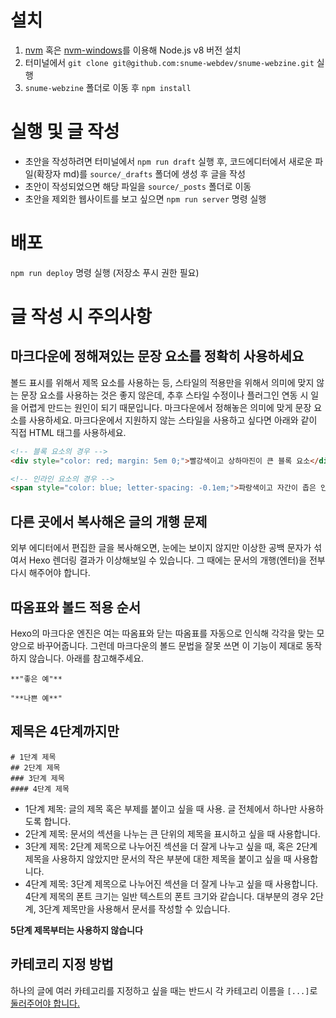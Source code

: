 # 설치

1. [nvm](https://github.com/creationix/nvm) 혹은 [nvm-windows](https://github.com/coreybutler/nvm-windows)를 이용해 Node.js v8 버전 설치
1. 터미널에서 `git clone git@github.com:snume-webdev/snume-webzine.git` 실행
1. `snume-webzine` 폴더로 이동 후 `npm install`

# 실행 및 글 작성

- 초안을 작성하려면 터미널에서 `npm run draft` 실행 후, 코드에디터에서 새로운 파일(확장자 md)를 `source/_drafts` 폴더에 생성 후 글을 작성
- 초안이 작성되었으면 해당 파일을 `source/_posts` 폴더로 이동
- 초안을 제외한 웹사이트를 보고 싶으면 `npm run server` 명령 실행

# 배포

`npm run deploy` 명령 실행 (저장소 푸시 권한 필요)

# 글 작성 시 주의사항

## 마크다운에 정해져있는 문장 요소를 정확히 사용하세요

볼드 표시를 위해서 제목 요소를 사용하는 등, 스타일의 적용만을 위해서 의미에 맞지 않는 문장 요소를 사용하는 것은 좋지 않은데, 추후 스타일 수정이나 플러그인 연동 시 일을 어렵게 만드는 원인이 되기 때문입니다.
마크다운에서 정해놓은 의미에 맞게 문장 요소를 사용하세요. 마크다운에서 지원하지 않는 스타일을 사용하고 싶다면 아래와 같이 직접 HTML 태그를 사용하세요.

```html
<!-- 블록 요소의 경우 -->
<div style="color: red; margin: 5em 0;">빨강색이고 상하마진이 큰 블록 요소</div>

<!-- 인라인 요소의 경우 -->
<span style="color: blue; letter-spacing: -0.1em;">파랑색이고 자간이 좁은 인라인 요소</span>
```

## 다른 곳에서 복사해온 글의 개행 문제

외부 에디터에서 편집한 글을 복사해오면, 눈에는 보이지 않지만 이상한 공백 문자가 섞여서 Hexo 렌더링 결과가 이상해보일 수 있습니다. 그 때에는 문서의 개행(엔터)을 전부 다시 해주어야 합니다.

## 따옴표와 볼드 적용 순서

Hexo의 마크다운 엔진은 여는 따옴표와 닫는 따옴표를 자동으로 인식해 각각을 맞는 모양으로 바꾸어줍니다. 그런데 마크다운의 볼드 문법을 잘못 쓰면 이 기능이 제대로 동작하지 않습니다. 아래를 참고해주세요.

```
**"좋은 예"**

"**나쁜 예**"
```

## 제목은 4단계까지만

```
# 1단계 제목
## 2단계 제목
### 3단계 제목
#### 4단계 제목
```

- 1단계 제목: 글의 제목 혹은 부제를 붙이고 싶을 때 사용. 글 전체에서 하나만 사용하도록 합니다.
- 2단계 제목: 문서의 섹션을 나누는 큰 단위의 제목을 표시하고 싶을 때 사용합니다.
- 3단계 제목: 2단계 제목으로 나누어진 섹션을 더 잘게 나누고 싶을 때, 혹은 2단계 제목을 사용하지 않았지만 문서의 작은 부분에 대한 제목을 붙이고 싶을 때 사용합니다.
- 4단계 제목: 3단계 제목으로 나누어진 섹션을 더 잘게 나누고 싶을 때 사용합니다. 4단계 제목의 폰트 크기는 일반 텍스트의 폰트 크기와 같습니다. 대부분의 경우 2단계, 3단계 제목만을 사용해서 문서를 작성할 수 있습니다.

**5단계 제목부터는 사용하지 않습니다**

## 카테코리 지정 방법

하나의 글에 여러 카테고리를 지정하고 싶을 때는 반드시 각 카테고리 이름을 `[...]`로 [둘러주어야 합니다.](https://hexo.io/docs/front-matter.html#Categories-amp-Tags)
